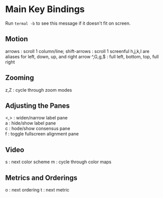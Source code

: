 # Main Key Bindings

Run `termal -b` to see this message if it doesn't fit on screen.

## Motion

arrows  : scroll 1 column/line; shift-arrows : scroll 1 screenful
          h,j,k,l are aliases for left, down, up, and right arrow
^,G,g,$ : full left, bottom, top, full right

## Zooming

z,Z : cycle through zoom modes 

## Adjusting the Panes

<,> : widen/narrow label pane     
a   : hide/show label pane        
c   : hode/show consensus pane    
f   : toggle fullscreen alignment pane 

## Video

s : next color scheme
m : cycle through color maps

## Metrics and Orderings

o : next ordering
t : next metric
